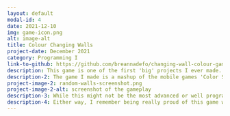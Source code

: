 ```yaml
---
layout: default
modal-id: 4
date: 2021-12-10
img: game-icon.png
alt: image-alt
title: Colour Changing Walls
project-date: December 2021
category: Programming I
link-to-github: https://github.com/breannadefo/changing-wall-colour-game
description: This game is one of the first 'big' projects I ever made. It was for the final project of the first programming class I took in college.
description-2: The game I made is a mashup of the mobile games 'Color Switch' and 'Flappy Bird'. Here is a screenshot of what the gameplay looks like.
project-image-2: random-walls-screenshot.png
project-image-2-alt: screenshot of the gameplay
description-3: While this might not be the most advanced or well programmed thing I've ever made, I wanted to put it here to show my progress. I have come a long way and have learned a lot since this game was created. When I opened it and saw that it was all in the console, I got flashbacks of back when I first started learning how to code. Honestly, playing it again a couple years later felt a bit nostalgic.
description-4: Either way, I remember being really proud of this game when I made it, so this is here to honor my younger self. 
---
```

